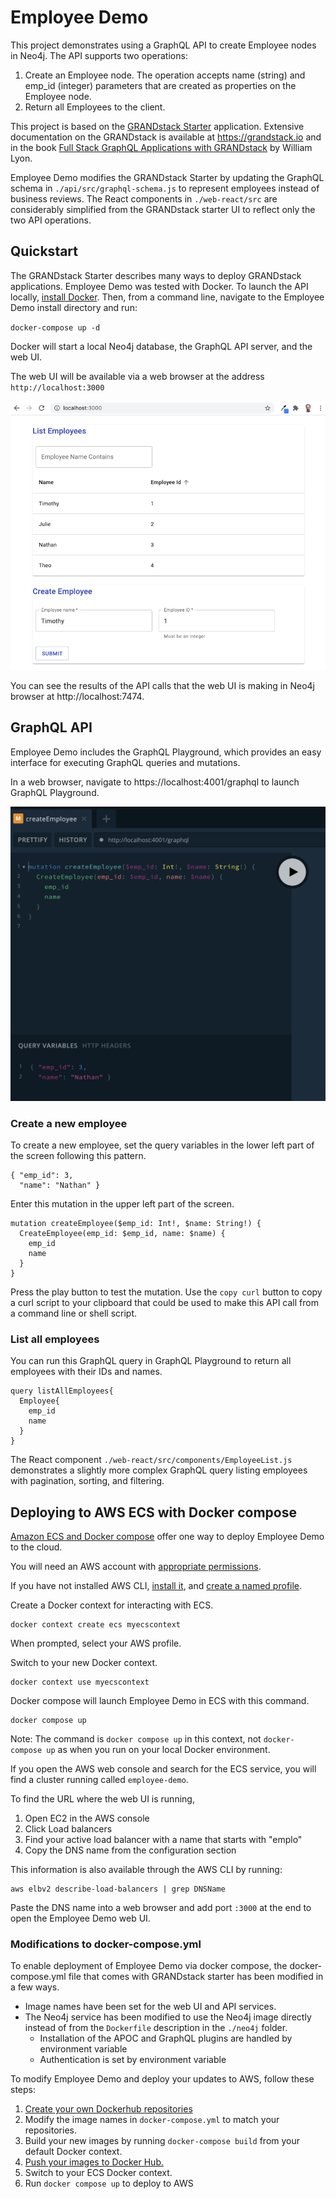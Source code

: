 # Employee Demo

This project demonstrates using a GraphQL API to create Employee nodes in Neo4j. The API supports two operations:

1. Create an Employee node. The operation accepts name (string) and emp_id (integer) parameters that are created as properties on the Employee node.
2. Return all Employees to the client. 

This project is based on the [GRANDstack Starter](https://github.com/grand-stack/grand-stack-starter) 
application. Extensive documentation on the GRANDstack is 
available at https://grandstack.io and in the book 
[Full Stack GraphQL Applications with GRANDstack](https://www.manning.com/books/fullstack-graphql-applications-with-grandstack) 
by William Lyon. 

Employee Demo modifies the GRANDstack Starter by updating the GraphQL schema in `./api/src/graphql-schema.js` to represent 
employees instead of business reviews. The React components in `./web-react/src` are considerably simplified from the GRANDstack 
starter UI to reflect only the two API operations. 

## Quickstart

The GRANDstack Starter describes many ways to deploy GRANDstack applications. Employee Demo was tested 
with Docker. To launch the API locally, [install Docker](https://docs.docker.com/get-docker/). Then, from a 
command line, navigate to the Employee Demo install directory and run:

`docker-compose up -d`

Docker will start a local Neo4j database, the GraphQL API server, and the web UI.

The web UI will be available via a web browser at the address `http://localhost:3000`

![Employee Demo app running in browser](img/Employee_demo.png)

You can see the results of the API calls that the web UI  is making in Neo4j browser at http://localhost:7474.

## GraphQL API

Employee Demo includes the GraphQL Playground, which provides an easy interface for executing 
GraphQL queries and mutations.

In a web browser, navigate to https://localhost:4001/graphql to launch GraphQL Playground.

![Create employee mutation in GraphQL Playground](img/create_employee.png)

### Create a new employee
To create a new employee, set the query variables in the lower left part of the screen 
   following this pattern.

    { "emp_id": 3,
      "name": "Nathan" }

Enter this mutation in the upper left part of the screen.

    mutation createEmployee($emp_id: Int!, $name: String!) {
      CreateEmployee(emp_id: $emp_id, name: $name) {
        emp_id
        name
      }
    }

Press the play button to test the mutation. Use the `copy curl` button to copy a curl script to 
your clipboard that could be used to make this API call from a command line or shell script.

### List all employees

You can run this GraphQL query in GraphQL Playground to return all employees with their IDs and names.

    query listAllEmployees{
      Employee{
        emp_id
        name
      }
    }

The React component `./web-react/src/components/EmployeeList.js` demonstrates a slightly more 
complex GraphQL query listing employees with pagination, sorting, and filtering.

## Deploying to AWS ECS with Docker compose

[Amazon ECS and Docker compose](https://aws.amazon.com/blogs/containers/deploy-applications-on-amazon-ecs-using-docker-compose/)
offer one way to deploy Employee Demo to the cloud.

You will need an AWS account with [appropriate permissions](https://docs.docker.com/cloud/ecs-integration/). 

If you have not installed AWS CLI, [install it](https://docs.aws.amazon.com/cli/latest/userguide/install-cliv2.html), and
[create a named profile](https://docs.aws.amazon.com/cli/latest/userguide/cli-configure-profiles.html).

Create a Docker context for interacting with ECS.

    docker context create ecs myecscontext

When prompted, select your AWS profile.

Switch to your new Docker context.

    docker context use myecscontext

Docker compose will launch Employee Demo in ECS with this command.

    docker compose up

Note: The command is `docker compose up` in this context, not `docker-compose up` as when
you run on your local Docker environment.

If you open the AWS web console and search for the ECS service, you will find a cluster 
running called `employee-demo`.

To find the URL where the web UI is running, 
1. Open EC2 in the AWS console
2. Click Load balancers
3. Find your active load balancer with a name that starts with "emplo"
4. Copy the DNS name from the configuration section

This information is also available through the AWS CLI by running:
   
    aws elbv2 describe-load-balancers | grep DNSName

Paste the DNS name into a web browser and add port `:3000` at the end to open the 
Employee Demo web UI.

### Modifications to docker-compose.yml

To enable deployment of Employee Demo via docker compose, the docker-compose.yml file that 
comes with GRANDstack starter has been modified in a few ways.

* Image names have been set for the web UI and API services.
* The Neo4j service has been modified to use the Neo4j image directly instead of from the 
  `Dockerfile` description in the `./neo4j` folder. 
  * Installation of the APOC and GraphQL plugins are handled by environment variable
  * Authentication is set by environment variable
   
To modify Employee Demo and deploy your updates to AWS, follow these steps:
1. [Create your own Dockerhub repositories](https://docs.docker.com/docker-hub/repos/)
2. Modify the image names in `docker-compose.yml` to match your repositories.
3. Build your new images by running `docker-compose build` from your default Docker context.
4. [Push your images to Docker Hub.](https://docs.docker.com/docker-hub/repos/#pushing-a-docker-container-image-to-docker-hub)
5. Switch to your ECS Docker context.
6. Run `docker compose up` to deploy to AWS

   

